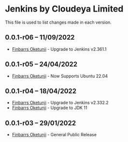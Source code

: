 Jenkins by Cloudeya Limited
===========================

This file is used to list changes made in each version.

0.0.1-r06 – 11/09/2022
-----
- [Finbarrs Oketunji](https://finbarrs.eu) - Upgrade to Jenkins v2.361.1

0.0.1-r05 – 24/04/2022
-----
- [Finbarrs Oketunji](https://finbarrs.eu) - Now Supports Ubuntu 22.04

0.0.1-r04 – 18/04/2022
-----
- [Finbarrs Oketunji](https://finbarrs.eu) - Upgrade to Jenkins v2.332.2
- [Finbarrs Oketunji](https://finbarrs.eu) - Upgrade to JDK 11

0.0.1-r03 – 29/01/2022
-----
- [Finbarrs Oketunji](https://finbarrs.eu) - General Public Release